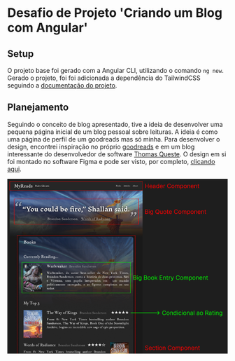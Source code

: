 # Desafio de Projeto 'Criando um Blog com Angular'

## Setup
O projeto base foi gerado com a Angular CLI, utilizando o comando `ng new`.
Gerado  o projeto, foi foi adicionada a dependência do TailwindCSS seguindo a [documentação do projeto](https://tailwindcss.com/docs/installation/framework-guides/angular).

## Planejamento
Seguindo o conceito de blog apresentado, tive a ideia de desenvolver uma pequena página inicial de um blog pessoal sobre leituras. A ideia é como uma página de perfil de um goodreads mas só minha.
Para desenvolver o design, encontrei inspiração no próprio [goodreads](https://www.goodreads.com/) e em um blog interessante do desenvolvedor de software [Thomas Queste](https://www.tomsquest.com/).
O design em si foi montado no software Figma e pode ser visto, por completo, [clicando aqui](https://www.figma.com/design/SpcEBQjQOufytiuTOyiwzW/Angular-Blog---MyReads?node-id=0-1&t=QwjVlc7kHgCwT6mk-1).

![Imagem do design desenvolvido](./img/design_annotated.png) 
